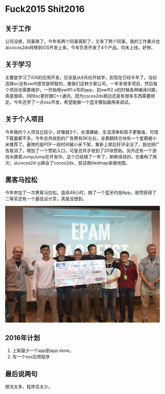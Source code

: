 # Fuck2015 Shit2016

## 关于工作

公司没换，同事换了。今年有两个同事离职了，又来了两个同事。我的工作重点也从cocos2dx转移到iOS开发上来。今年负责开发了4个产品。均未上线，好惨。

## 关于学习

主要是学习了iOS的应用开发，应该是从6月份开始学，到现在已经半年了。当初选择oc没有swift感觉是明智的，像我们这种方案公司，一年多很多项目，然后每个项目也需要维护，一开始用swift1.x写的app，到swift2.x的时候各种编译问题，真是蛋碎。同时oc更好跟C++通讯，因为cocos2dx那边还是有很多东西需要绑定。今年还学了一点osx开发，希望能做一个蓝牙模拟器用来调试。

## 关于个人项目

今年做的个人项目比较少，好像就3个。水滴爆破、生活清单和孩子更像谁。可惜下载量都不多。今年总共收到的广告费有5K左右，全靠翻转方块有一个星期被小米推荐了。最惨的是PDF一段时间被小米下架，重新上架后好评全没了，我也把广告取消了，增加了一个赞助入口，可是总共才收到了20块赞助。另外还有一个游戏水豚君JumpJump在开发中，这个已经搞了一年了，断断续续的，也重构了两次，从cocos2d-js换会了cocos2dx，尝试用tiledmap来做地图。


## 黑客马拉松

今年参加了一次黑客马拉松。连续48小时，搞了一个蓝牙约炮App，居然获得了二等奖还有一个最佳设计奖，真是没想到。

![img](../../img/thumb_IMG_0272_1024.jpg)

## 2016年计划

1. 上架最少一个app到app store。
2. 写一个osx应用程序

## 最后说两句

想法太多，程序员太少。
